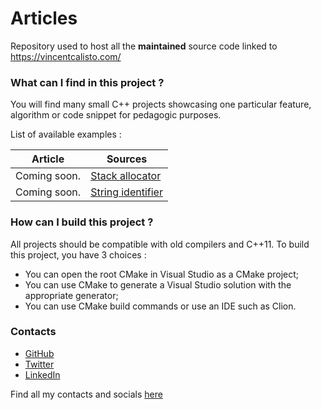 # Articles

Repository used to host all the **maintained** source code linked to https://vincentcalisto.com/

### What can I find in this project ?

You will find many small C++ projects showcasing one particular feature, algorithm or code snippet for
pedagogic purposes.

List of available examples :

| Article      | Sources                           |
|--------------|-----------------------------------|
| Coming soon. | <a href=""> Stack allocator  </a> |
| Coming soon. | <a href=""> String identifier</a> |

### How can I build this project ?

All projects should be compatible with old compilers and C++11. To build this project, you have 3 choices :

* You can open the root CMake in Visual Studio as a CMake project;
* You can use CMake to generate a Visual Studio solution with the appropriate generator;
* You can use CMake build commands or use an IDE such as Clion.

### Contacts

* <a href="https://github.com/aredhele33/">GitHub</a>
* <a href="https://twitter.com/aredhele33">Twitter</a>
* <a href="https://www.linkedin.com/in/vincent-calisto/">LinkedIn</a>

Find all my contacts and socials <a href="https://vincentcalisto.com/me">here</a>

